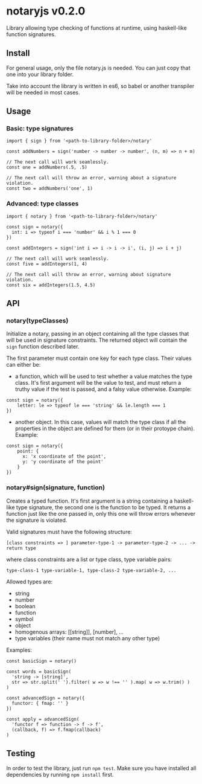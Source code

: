 # notaryjs v0.2.0

Library allowing type checking of functions at runtime, using haskell-like function signatures.

## Install

For general usage, only the file notary.js is needed. You can just copy that one into your library folder.

Take into account the library is written in es6, so babel or another transpiler will be needed in most cases.

## Usage

### Basic: type signatures
```
import { sign } from '<path-to-library-folder>/notary'

const addNumbers = sign('number -> number -> number', (n, m) => n + m)

// The next call will work seamlessly.
const one = addNumbers(.5, .5)

// The next call will throw an error, warning about a signature violation.
const two = addNumbers('one', 1)
```

### Advanced: type classes
```
import { notary } from '<path-to-library-folder>/notary'

const sign = notary({
  int: i => typeof i === 'number' && i % 1 === 0
})

const addIntegers = sign('int i => i -> i -> i', (i, j) => i + j)

// The next call will work seamlessly.
const five = addIntegers(1, 4)

// The next call will throw an error, warning about signature violation.
const six = addIntegers(1.5, 4.5)
```

## API

### notary(typeClasses)
Initialize a notary, passing in an object containing all the type classes that will be used in signature constraints. The returned object will contain the `sign` function described later.

The first parameter must contain one key for each type class. Their values can either be:
* a function, which will be used to test whether a value matches the type class. It's first argument will be the value to test, and must return a truthy value if the test is passed, and a falsy value otherwise.
Example:
```
const sign = notary({
    letter: le => typeof le === 'string' && le.length === 1
})
```

* another object. In this case, values will match the type class if all the properties in the object are defined for them (or in their protoype chain).
Example:
```
const sign = notary({
    point: {
      x: 'x coordinate of the point',
      y: 'y coordinate of the point'
    }
})
```

### notary#sign(signature, function)
Creates a typed function. It's first argument is a string containing a haskell-like type signature, the second one is the function to be typed. It returns a function just like the one passed in, only this one will throw errors whenever the signature is violated.

Valid signatures must have the following structure:
```
[class constraints => ] parameter-type-1 -> parameter-type-2 -> ... -> return type
```
where class constraints are a list or type class, type variable pairs:
```
type-class-1 type-variable-1, type-class-2 type-variable-2, ...
```
Allowed types are:
* string
* number
* boolean
* function
* symbol
* object
* homogenous arrays: [[string]], [number], ...
* type variables (their name must not match any other type)

Examples:
```
const basicSign = notary()

const words = basicSign(
  'string -> [string]',
  str => str.split(' ').filter( w => w !== '' ).map( w => w.trim() )
)

const advancedSign = notary({
  functor: { fmap: '' }
})

const apply = advancedSign(
  'functor f => function -> f -> f',
  (callback, f) => f.fmap(callback)
)
```

## Testing

In order to test the library, just run `npm test`. Make sure you have installed all dependencies by running `npm install` first.
